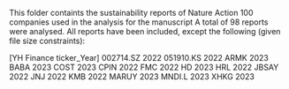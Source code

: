This folder containts the sustainability reports of Nature Action 100 companies used in the analysis for the manuscript
A total of 98 reports were analysed.
All reports have been included, except the following (given file size constraints):

[YH Finance ticker_Year]
  002714.SZ 2022
  051910.KS 2022
  ARMK 2023
  BABA 2023
  COST 2023
  CPIN 2022
  FMC 2022
  HD 2023
  HRL 2022
  JBSAY 2022
  JNJ 2022
  KMB 2022
  MARUY 2023
  MNDI.L 2023
  XHKG 2023
  
